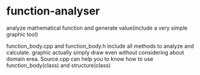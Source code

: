 # function-analyser
analyze mathematical function and generate value(include a very simple graphic tool)

function_body.cpp and function_body.h include all methods to analyze and calculate.
graphic actually simply draw even without considering about domain erea.
Source.cpp can help you to know how to use function_body(class) and structure(class)
